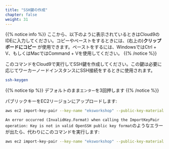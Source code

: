 ```yaml
---
title: "SSH鍵の作成"
chapter: false
weight: 31
---
```


<!--
{{% notice info %}}
Starting from here, when you see command to be entered such as below, you will enter these commands into Cloud9 IDE. You can use the **Copy to clipboard** feature (right hand upper corner) to simply copy and paste into Cloud9. In order to paste, you can use Ctrl + V for Windows or Command + V for Mac.
{{% /notice %}}
-->
{{% notice info %}}
ここから、以下のように表示されているときはCloud9のIDEに入力してください。コピーやペーストをするときには、(右上の)**クリップボードにコピー** が使用できます。ペーストをするには、WindowsではCtrl + V、もしくはMacではCommand + Vを使用してください。
{{% /notice %}}

<!--
Please run this command to generate SSH Key in Cloud9. This key will be used on the worker node instances to allow ssh access if necessary.
-->
このコマンドをCloud9で実行してSSH鍵を作成してください。この鍵は必要に応じてワーカーノードインスタンスにSSH接続をするときに使用されます。

```bash
ssh-keygen
```

<!--
{{% notice tip %}}
Press `enter` 3 times to take the default choices
{{% /notice %}}
-->
{{% notice tip %}}
デフォルトのまま`エンター`を3回押します
{{% /notice %}}

<!--
Upload the public key to your EC2 region:
-->
パブリックキーをEC2リージョンにアップロードします:

```bash
aws ec2 import-key-pair --key-name "eksworkshop" --public-key-material file://~/.ssh/id_rsa.pub
```

<!--
If you got an error similar to `An error occurred (InvalidKey.Format) when calling the ImportKeyPair operation: Key is not in valid OpenSSH public key format` then you can try this command instead:
-->
`An error occurred (InvalidKey.Format) when calling the ImportKeyPair operation: Key is not in valid OpenSSH public key format`のようなエラーが出たら、代わりにこのコマンドを実行します:

```bash
aws ec2 import-key-pair --key-name "eksworkshop" --public-key-material fileb://~/.ssh/id_rsa.pub
```